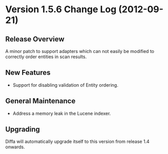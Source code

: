 # Version 1.5.6 Change Log (2012-09-21)

## Release Overview

A minor patch to support adapters which can not easily be modified to correctly
order entities in scan results.

## New Features

* Support for disabling validation of Entity ordering.

## General Maintenance

* Address a memory leak in the Lucene indexer.

## Upgrading

Diffa will automatically upgrade itself to this version from release 1.4 onwards.
